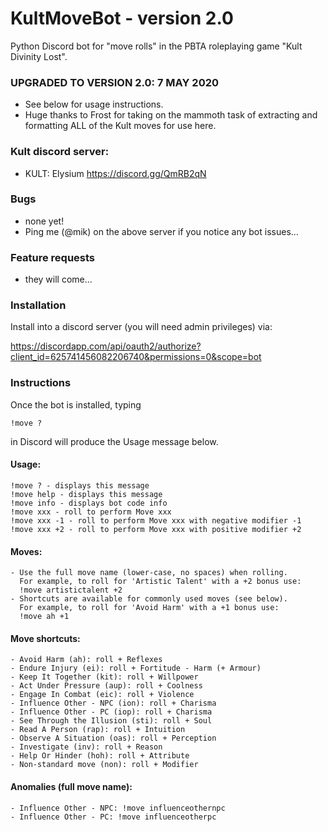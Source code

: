 # KultMoveBot - version 2.0
Python Discord bot for "move rolls" in the PBTA roleplaying game "Kult Divinity Lost".

### UPGRADED TO VERSION 2.0: 7 MAY 2020

- See below for usage instructions.
- Huge thanks to Frost for taking on the mammoth task of extracting and formatting ALL of the Kult moves for use here.

###  Kult discord server:

- KULT: Elysium https://discord.gg/QmRB2qN
 
### Bugs
- none yet!
- Ping me (\@mik) on the above server if you notice any bot issues...

### Feature requests
- they will come...

### Installation

Install into a discord server (you will need admin privileges) via:

https://discordapp.com/api/oauth2/authorize?client_id=625741456082206740&permissions=0&scope=bot

### Instructions 

Once the bot is installed, typing

`
!move ?
`

in Discord will produce the Usage message below.

#### Usage:

```
!move ? - displays this message
!move help - displays this message
!move info - displays bot code info
!move xxx - roll to perform Move xxx
!move xxx -1 - roll to perform Move xxx with negative modifier -1
!move xxx +2 - roll to perform Move xxx with positive modifier +2
```

#### Moves:

```
- Use the full move name (lower-case, no spaces) when rolling.
  For example, to roll for 'Artistic Talent' with a +2 bonus use:
  !move artistictalent +2
- Shortcuts are available for commonly used moves (see below).
  For example, to roll for 'Avoid Harm' with a +1 bonus use:
  !move ah +1
```

#### Move shortcuts:

```
- Avoid Harm (ah): roll + Reflexes
- Endure Injury (ei): roll + Fortitude - Harm (+ Armour)
- Keep It Together (kit): roll + Willpower
- Act Under Pressure (aup): roll + Coolness
- Engage In Combat (eic): roll + Violence
- Influence Other - NPC (ion): roll + Charisma
- Influence Other - PC (iop): roll + Charisma
- See Through the Illusion (sti): roll + Soul
- Read A Person (rap): roll + Intuition
- Observe A Situation (oas): roll + Perception
- Investigate (inv): roll + Reason
- Help Or Hinder (hoh): roll + Attribute
- Non-standard move (non): roll + Modifier
```

#### Anomalies (full move name):

```
- Influence Other - NPC: !move influenceothernpc
- Influence Other - PC: !move influenceotherpc
```
